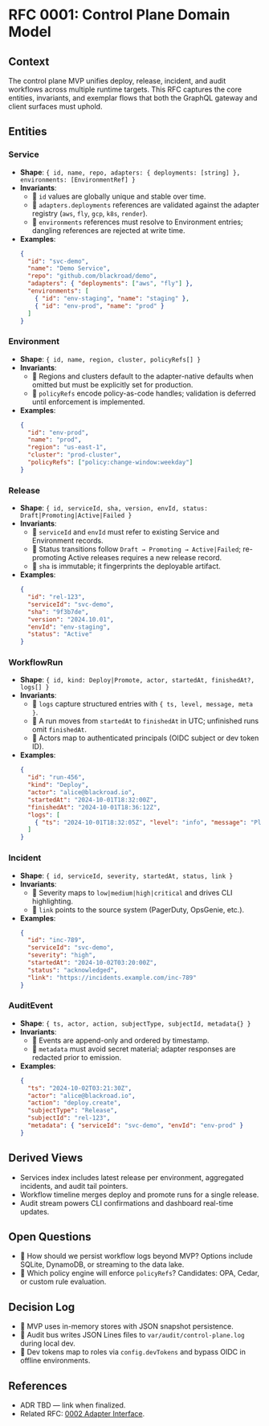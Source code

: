 # RFC 0001: Control Plane Domain Model

## Context

The control plane MVP unifies deploy, release, incident, and audit workflows across multiple runtime targets. This RFC captures the core entities, invariants, and exemplar flows that both the GraphQL gateway and client surfaces must uphold.

## Entities

### Service
- **Shape**: `{ id, name, repo, adapters: { deployments: [string] }, environments: [EnvironmentRef] }`
- **Invariants**:
  - 🧱 `id` values are globally unique and stable over time.
  - 🧱 `adapters.deployments` references are validated against the adapter registry (`aws`, `fly`, `gcp`, `k8s`, `render`).
  - 🧱 `environments` references must resolve to Environment entries; dangling references are rejected at write time.
- **Examples**:
  ```json
  {
    "id": "svc-demo",
    "name": "Demo Service",
    "repo": "github.com/blackroad/demo",
    "adapters": { "deployments": ["aws", "fly"] },
    "environments": [
      { "id": "env-staging", "name": "staging" },
      { "id": "env-prod", "name": "prod" }
    ]
  }
  ```

### Environment
- **Shape**: `{ id, name, region, cluster, policyRefs[] }`
- **Invariants**:
  - 🧱 Regions and clusters default to the adapter-native defaults when omitted but must be explicitly set for production.
  - 🧱 `policyRefs` encode policy-as-code handles; validation is deferred until enforcement is implemented.
- **Examples**:
  ```json
  {
    "id": "env-prod",
    "name": "prod",
    "region": "us-east-1",
    "cluster": "prod-cluster",
    "policyRefs": ["policy:change-window:weekday"]
  }
  ```

### Release
- **Shape**: `{ id, serviceId, sha, version, envId, status: Draft|Promoting|Active|Failed }`
- **Invariants**:
  - 🧱 `serviceId` and `envId` must refer to existing Service and Environment records.
  - 🧱 Status transitions follow `Draft → Promoting → Active|Failed`; re-promoting Active releases requires a new release record.
  - 🧱 `sha` is immutable; it fingerprints the deployable artifact.
- **Examples**:
  ```json
  {
    "id": "rel-123",
    "serviceId": "svc-demo",
    "sha": "9f3b7de",
    "version": "2024.10.01",
    "envId": "env-staging",
    "status": "Active"
  }
  ```

### WorkflowRun
- **Shape**: `{ id, kind: Deploy|Promote, actor, startedAt, finishedAt?, logs[] }`
- **Invariants**:
  - 🧱 `logs` capture structured entries with `{ ts, level, message, meta }`.
  - 🧱 A run moves from `startedAt` to `finishedAt` in UTC; unfinished runs omit `finishedAt`.
  - 🧱 Actors map to authenticated principals (OIDC subject or dev token ID).
- **Examples**:
  ```json
  {
    "id": "run-456",
    "kind": "Deploy",
    "actor": "alice@blackroad.io",
    "startedAt": "2024-10-01T18:32:00Z",
    "finishedAt": "2024-10-01T18:36:12Z",
    "logs": [
      { "ts": "2024-10-01T18:32:05Z", "level": "info", "message": "Plan generated", "meta": { "steps": 4 } }
    ]
  }
  ```

### Incident
- **Shape**: `{ id, serviceId, severity, startedAt, status, link }`
- **Invariants**:
  - 🧱 Severity maps to `low|medium|high|critical` and drives CLI highlighting.
  - 🧱 `link` points to the source system (PagerDuty, OpsGenie, etc.).
- **Examples**:
  ```json
  {
    "id": "inc-789",
    "serviceId": "svc-demo",
    "severity": "high",
    "startedAt": "2024-10-02T03:20:00Z",
    "status": "acknowledged",
    "link": "https://incidents.example.com/inc-789"
  }
  ```

### AuditEvent
- **Shape**: `{ ts, actor, action, subjectType, subjectId, metadata{} }`
- **Invariants**:
  - 🧱 Events are append-only and ordered by timestamp.
  - 🧱 `metadata` must avoid secret material; adapter responses are redacted prior to emission.
- **Examples**:
  ```json
  {
    "ts": "2024-10-02T03:21:30Z",
    "actor": "alice@blackroad.io",
    "action": "deploy.create",
    "subjectType": "Release",
    "subjectId": "rel-123",
    "metadata": { "serviceId": "svc-demo", "envId": "env-prod" }
  }
  ```

## Derived Views

- Services index includes latest release per environment, aggregated incidents, and audit tail pointers.
- Workflow timeline merges deploy and promote runs for a single release.
- Audit stream powers CLI confirmations and dashboard real-time updates.

## Open Questions

- 🔎 How should we persist workflow logs beyond MVP? Options include SQLite, DynamoDB, or streaming to the data lake.
- 🔎 Which policy engine will enforce `policyRefs`? Candidates: OPA, Cedar, or custom rule evaluation.

## Decision Log

- 🧭 MVP uses in-memory stores with JSON snapshot persistence.
- 🧭 Audit bus writes JSON Lines files to `var/audit/control-plane.log` during local dev.
- 🧭 Dev tokens map to roles via `config.devTokens` and bypass OIDC in offline environments.

## References

- ADR TBD — link when finalized.
- Related RFC: [0002 Adapter Interface](0002-adapter-interface.md).
